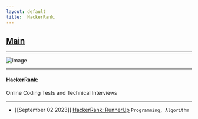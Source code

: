 ```yaml
---
layout: default
title:  HackerRank.
---
```


<h2 class="menu-header" id="index"><a href="../../../index.html">Main</a></h2>
<hr>

![image](https://github.com/h4ckyou/h4ckyou.github.io/assets/127159644/363c935e-8853-4673-a29c-726c8bf0087c)


* * *
<h4 class="menu-header" id="programming">HackerRank:</h4>
Online Coding Tests and Technical Interviews
<hr>

- [[September 02 2023]] [HackerRank: RunnerUp](https://h4ckyou.github.io/posts/programming/Hackerrank/Easy/Runner%20Up/solution.html) `Programming, Algorithm`
